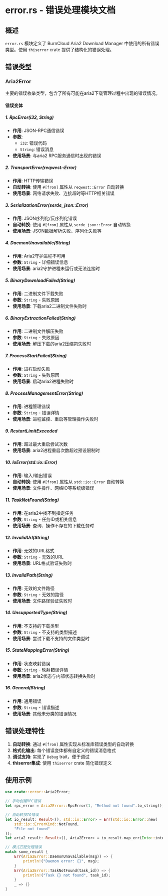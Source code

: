 # error.rs - 错误处理模块文档

## 概述

`error.rs` 模块定义了 BurnCloud Aria2 Download Manager 中使用的所有错误类型。使用 `thiserror` crate 提供了结构化的错误处理。

## 错误类型

### Aria2Error

主要的错误枚举类型，包含了所有可能在aria2下载管理过程中出现的错误情况。

#### 错误变体

##### 1. RpcError(i32, String)
- **作用**: JSON-RPC通信错误
- **参数**:
  - `i32`: 错误代码
  - `String`: 错误消息
- **使用场景**: 与aria2 RPC服务通信时出现的错误

##### 2. TransportError(reqwest::Error)
- **作用**: HTTP传输错误
- **自动转换**: 使用 `#[from]` 属性从 `reqwest::Error` 自动转换
- **使用场景**: 网络请求失败、连接超时等HTTP相关错误

##### 3. SerializationError(serde_json::Error)
- **作用**: JSON序列化/反序列化错误
- **自动转换**: 使用 `#[from]` 属性从 `serde_json::Error` 自动转换
- **使用场景**: JSON数据解析失败、序列化失败等

##### 4. DaemonUnavailable(String)
- **作用**: Aria2守护进程不可用
- **参数**: `String` - 详细错误信息
- **使用场景**: aria2守护进程未运行或无法连接时

##### 5. BinaryDownloadFailed(String)
- **作用**: 二进制文件下载失败
- **参数**: `String` - 失败原因
- **使用场景**: 下载aria2二进制文件失败时

##### 6. BinaryExtractionFailed(String)
- **作用**: 二进制文件解压失败
- **参数**: `String` - 失败原因
- **使用场景**: 解压下载的aria2压缩包失败时

##### 7. ProcessStartFailed(String)
- **作用**: 进程启动失败
- **参数**: `String` - 失败原因
- **使用场景**: 启动aria2进程失败时

##### 8. ProcessManagementError(String)
- **作用**: 进程管理错误
- **参数**: `String` - 错误详情
- **使用场景**: 进程监控、重启等管理操作失败时

##### 9. RestartLimitExceeded
- **作用**: 超过最大重启尝试次数
- **使用场景**: aria2进程重启次数超过预设限制时

##### 10. IoError(std::io::Error)
- **作用**: 输入/输出错误
- **自动转换**: 使用 `#[from]` 属性从 `std::io::Error` 自动转换
- **使用场景**: 文件操作、网络IO等系统级错误

##### 11. TaskNotFound(String)
- **作用**: 在aria2中找不到指定任务
- **参数**: `String` - 任务ID或相关信息
- **使用场景**: 查询、操作不存在的下载任务时

##### 12. InvalidUrl(String)
- **作用**: 无效的URL格式
- **参数**: `String` - 无效的URL
- **使用场景**: URL格式验证失败时

##### 13. InvalidPath(String)
- **作用**: 无效的文件路径
- **参数**: `String` - 无效的路径
- **使用场景**: 文件路径验证失败时

##### 14. UnsupportedType(String)
- **作用**: 不支持的下载类型
- **参数**: `String` - 不支持的类型描述
- **使用场景**: 尝试下载不支持的文件类型时

##### 15. StateMappingError(String)
- **作用**: 状态映射错误
- **参数**: `String` - 映射错误详情
- **使用场景**: aria2状态与内部状态转换失败时

##### 16. General(String)
- **作用**: 通用错误
- **参数**: `String` - 错误描述
- **使用场景**: 其他未分类的错误情况

## 错误处理特性

1. **自动转换**: 通过 `#[from]` 属性实现从标准库错误类型的自动转换
2. **格式化输出**: 每个错误变体都有自定义的错误消息格式
3. **调试支持**: 实现了 `Debug` trait，便于调试
4. **thiserror集成**: 使用 `thiserror` crate 简化错误定义

## 使用示例

```rust
use crate::error::Aria2Error;

// 手动创建RPC错误
let rpc_error = Aria2Error::RpcError(1, "Method not found".to_string());

// 自动转换IO错误
let io_result: Result<(), std::io::Error> = Err(std::io::Error::new(
    std::io::ErrorKind::NotFound,
    "File not found"
));
let aria2_result: Result<(), Aria2Error> = io_result.map_err(Into::into);

// 模式匹配处理错误
match some_result {
    Err(Aria2Error::DaemonUnavailable(msg)) => {
        println!("Daemon error: {}", msg);
    }
    Err(Aria2Error::TaskNotFound(task_id)) => {
        println!("Task {} not found", task_id);
    }
    _ => {}
}
```